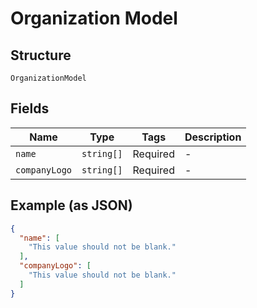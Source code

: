 
# Organization Model

## Structure

`OrganizationModel`

## Fields

| Name | Type | Tags | Description |
|  --- | --- | --- | --- |
| `name` | `string[]` | Required | - |
| `companyLogo` | `string[]` | Required | - |

## Example (as JSON)

```json
{
  "name": [
    "This value should not be blank."
  ],
  "companyLogo": [
    "This value should not be blank."
  ]
}
```

